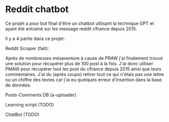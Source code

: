 # Reddit chatbot


Ce projet a pour but final d'être un chatbot utilisant la technique GPT et ayant été entrainé sur les message reddit r/france depuis 2015.


Il y a 4 partie dans ce projet :


Reddit Scraper (fait):

Après de nombreuses mésaventure à cause de PRAW j'ai finalement trouvé une solution pour récupérer plus de 100 post à la fois. J'ai donc utiliser PMAW pour récupérer tout les post du r/france depuis 2015 ainsi que leurs commentaires. J'ai du (après coups) retirer tout ce qui n'étais pas une lettre ou un chiffre des textes car j'ai eu quelques erreur d'insertion dans la base de données.
 

Posts-Comments DB (a-uploader)


Learning script (TODO)


ChatBot (TODO)
